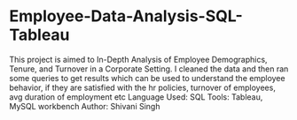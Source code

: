 # Employee-Data-Analysis-SQL-Tableau
This project is aimed to In-Depth Analysis of Employee Demographics, Tenure, and Turnover in a Corporate Setting. I cleaned the data and then ran some queries to get results which can be used to understand the employee behavior, if they are satisfied with the hr policies, turnover of employees, avg duration of employment etc
Language Used: SQL
Tools: Tableau, MySQL workbench
Author: Shivani Singh
